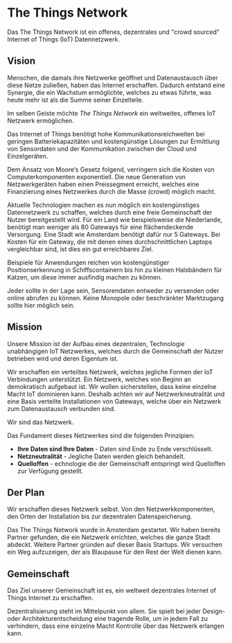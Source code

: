 #  The Things Network

Das The Things Network ist ein offenes, dezentrales und "crowd sourced" Internet of Things (IoT) Datennetzwerk.

## Vision

Menschen, die damals ihre Netzwerke geöffnet und Datenaustausch über diese Netze zuließen, haben das Internet erschaffen. Dadurch entstand eine Synergie, die ein Wachstum ermöglichte, welches zu etwas führte, was heute mehr ist als die Summe seiner Einzelteile.

Im selben Geiste möchte _The Things Network_ ein weltweites, offenes IoT Netzwerk ermöglichen.

Das Internet of Things benötigt hohe Kommunikationsreichweiten bei geringen Batteriekapazitäten und kostengünstige Lösungen zur Ermittlung von Sensordaten und der Kommunikation zwischen der Cloud und Einzelgeräten.

Dem Ansatz von Moore‘s Gesetz folgend, verringern sich die Kosten von Computerkomponenten exponentiell. Die neue Generation von Netzwerkgeräten haben einen Preissegment erreicht, welches eine Finanzierung eines Netzwerkes durch die Masse (crowd) möglich macht.

Aktuelle Technologien machen es nun möglich ein kostengünstiges Datennetzwerk zu schaffen, welches durch eine freie Gemeinschaft der Nutzer bereitgestellt wird. Für ein Land wie beispielsweise die Niederlande, benötigt man weniger als 80 Gateways für eine flächendeckende Versorgung. Eine Stadt wie Amsterdam benötigt dafür nur 5 Gateways. Bei Kosten für ein Gateway, die mit denen eines durchschnittlichen Laptops vergleichbar sind, ist dies ein gut erreichbares Ziel.

Beispiele für Anwendungen reichen von kostengünstiger Positionserkennung in Schiffscontainern bis hin zu kleinen Halsbändern für Katzen, um diese immer ausfindig machen zu können.

Jeder sollte in der Lage sein, Sensorendaten entweder zu versenden oder online abrufen zu können. Keine Monopole oder beschränkter Marktzugang sollte hier möglich sein.

## Mission

Unsere Mission ist der Aufbau eines dezentralen, Technologie unabhängigen IoT Netzwerkes, welches durch die Gemeinschaft der Nutzer betrieben wird und deren Eigentum ist.

Wir erschaffen ein verteiltes Netzwerk, welches jegliche Formen der IoT Verbindungen unterstützt. Ein Netzwerk, welches von Beginn an demokratisch aufgebaut ist. Wir wollen sicherstellen, dass keine einzelne Macht IoT dominieren kann. Deshalb achten wir auf Netzwerkneutralität und eine Basis verteilte Installationen von Gateways, welche über ein Netzwerk zum Datenaustausch verbunden sind.

Wir sind das Netzwerk.

Das Fundament dieses Netzwerkes sind die folgenden Prinzipien:

* **Ihre Daten sind Ihre Daten** - Daten sind Ende zu Ende verschlüsselt.
* **Netzneutralität** - Jegliche Daten werden gleich behandelt.
* **Quelloffen** - echnologie die der Gemeinschaft entspringt wird Quelloffen zur Verfügung gestellt.

## Der Plan

Wir erschaffen dieses Netzwerk selbst. Von den Netzwerkkomponenten, den Orten der Installation bis zur dezentralen Datenspeicherung.

Das The Things Network wurde in Amsterdam gestartet. Wir haben bereits Partner gefunden, die ein Netzwerk errichten, welches die ganze Stadt abdeckt. Weitere Partner gründen auf dieser Basis Startups. Wir versuchen ein Weg aufzuzeigen, der als Blaupause für den Rest der Welt dienen kann.

## Gemeinschaft

Das Ziel unserer Gemeinschaft ist es, ein weltweit dezentrales Internet of Things Internet zu erschaffen. 

Dezentralisierung steht im Mittelpunkt von allem. Sie spielt bei jeder Design- oder  Architekturentscheidung eine tragende Rolle, um in jedem Fall zu verhindern, dass eine einzelne Macht Kontrolle über das Netzwerk erlangen kann.
